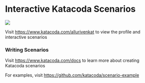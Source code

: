 # Interactive Katacoda Scenarios

[![](http://shields.katacoda.com/katacoda/allurivenkat/count.svg)](https://www.katacoda.com/allurivenkat "Get your profile on Katacoda.com")

Visit https://www.katacoda.com/allurivenkat to view the profile and interactive scenarios

### Writing Scenarios
Visit https://www.katacoda.com/docs to learn more about creating Katacoda scenarios

For examples, visit https://github.com/katacoda/scenario-example
